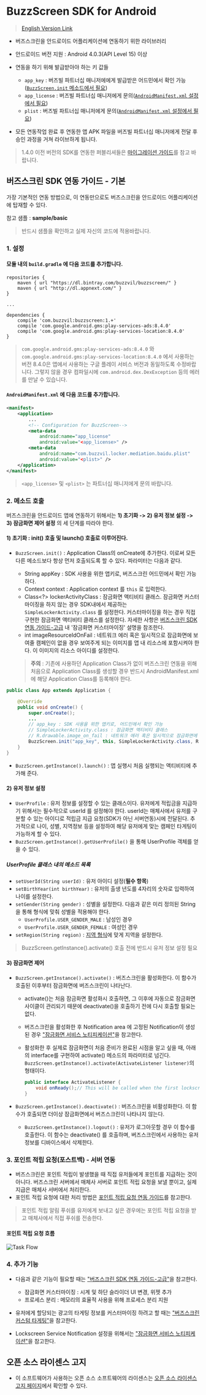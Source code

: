 # BuzzScreen SDK for Android
> [English Version Link](README_EN.md)
* 버즈스크린을 안드로이드 어플리케이션에 연동하기 위한 라이브러리
* 안드로이드 버전 지원 : Android 4.0.3(API Level 15) 이상
* 연동을 하기 위해 발급받아야 하는 키 값들
    * `app_key` : 버즈빌 파트너십 매니저에에게 발급받은 어드민에서 확인 가능([`BuzzScreen.init` 메소드에서 필요](#1-초기화--init-호출-및-launch-호출로-이루어진다))
    * `app_license` : 버즈빌 파트너십 매니저에게 문의([`AndroidManifest.xml` 설정에서 필요](#androidmanifestxml-에-다음-코드를-추가합니다))
    * `plist` : 버즈빌 파트너십 매니저에게 문의([`AndroidManifest.xml` 설정에서 필요](#androidmanifestxml-에-다음-코드를-추가합니다))

* 모든 연동작업 완료 후 연동한 앱 APK 파일을 버즈빌 파트너십 매니저에게 전달 후 승인 과정을 거쳐 라이브하게 됩니다.
> 1.4.0 이전 버전의 SDK를 연동한 퍼블리셔들은 [마이그레이션 가이드](docs/MIGRATION-TO-1.4.0.md)를 참고 바랍니다.

## 버즈스크린 SDK 연동 가이드 - 기본
가장 기본적인 연동 방법으로, 이 연동만으로도 버즈스크린을 안드로이드 어플리케이션에 탑재할 수 있다.

참고 샘플 : **sample/basic**
> 반드시 샘플을 확인하고 실제 자신의 코드에 적용바랍니다.

### 1. 설정

#### 모듈 내의 `build.gradle` 에 다음 코드를 추가합니다.

```
repositories {
    maven { url "https://dl.bintray.com/buzzvil/buzzscreen/" }
    maven { url "http://dl.appnext.com/" }
}

...

dependencies {
    compile 'com.buzzvil:buzzscreen:1.+'
    compile 'com.google.android.gms:play-services-ads:8.4.0'
    compile 'com.google.android.gms:play-services-location:8.4.0'
}

```
> `com.google.android.gms:play-services-ads:8.4.0` 와 `com.google.android.gms:play-services-location:8.4.0` 에서 사용하는 버전 8.4.0은 앱에서 사용하는 구글 플레이 서비스 버전과 동일하도록 수정바랍니다. 그렇지 않을 경우 컴파일시에 `com.android.dex.DexException` 등의 에러를 만날 수 있습니다.


#### `AndroidManifest.xml` 에 다음 코드를 추가합니다.
```Xml
<manifest>
    <application>
        ...
        <!-- Configuration for BuzzScreen-->
        <meta-data
            android:name="app_license"
            android:value="<app_license>" />
        <meta-data
            android:name="com.buzzvil.locker.mediation.baidu.plist"
            android:value="<plist>" />
    </application>
</manifest>
```
> `<app_license>` 및 `<plist>` 는 파트너십 매니저에게 문의 바랍니다.

### 2. 메소드 호출
버즈스크린을 안드로이드 앱에 연동하기 위해서는
    **1) 초기화 -> 2) 유저 정보 설정 -> 3) 잠금화면 제어 설정**
의 세 단계를 따라야 한다.

#### 1) 초기화 : init() 호출 및 launch() 호출로 이루어진다.
- `BuzzScreen.init()` : Application Class의 onCreate에 추가한다. 이로써 모든 다른 메소드보다 항상 먼저 호출되도록 할 수 있다. 파라미터는 다음과 같다.
   - String appKey : SDK 사용을 위한 앱키로, 버즈스크린 어드민에서 확인 가능하다.
    - Context context : Application context 를 `this` 로 입력한다.
    - Class<?> lockerActivityClass : 잠금화면 액티비티 클래스. 잠금화면 커스터마이징을 하지 않는 경우 SDK내에서 제공하는 `SimpleLockerActivity.class` 를 설정한다. 커스터마이징을 하는 경우 직접 구현한 잠금화면 액티비티 클래스를 설정한다. 자세한 사항은 [버즈스크린 SDK 연동 가이드-고급](docs/ADVANCED-USAGE.md) 내 '잠금화면 커스터마이징' 설명을 참조한다.
    - int imageResourceIdOnFail : 네트워크 에러 혹은 일시적으로 잠금화면에 보여줄 캠페인이 없을 경우 보여주게 되는 이미지를 앱 내 리소스에 포함시켜야 한다. 이 이미지의 리소스 아이디를 설정한다.

     > **주의** : 기존에 사용하던 Application Class가 없이 버즈스크린 연동을 위해 처음으로 Application Class를 생성할 경우 반드시 AndroidManifest.xml 에 해당 Application Class를 등록해야 한다.

```Java
public class App extends Application {

    @Override
    public void onCreate() {
        super.onCreate();
        ...
        // app_key : SDK 사용을 위한 앱키로, 어드민에서 확인 가능
        // SimpleLockerActivity.class : 잠금화면 액티비티 클래스
        // R.drawable.image_on_fail : 네트워크 에러 혹은 일시적으로 잠금화면에 보여줄 캠페인이 없을 경우 보여주게 되는 이미지.
        BuzzScreen.init("app_key", this, SimpleLockerActivity.class, R.drawable.image_on_fail);
    }
}
```

- `BuzzScreen.getInstance().launch()` : 앱 실행시 처음 실행되는 액티비티에 추가해 준다.

#### 2) 유저 정보 설정
- `UserProfile` : 유저 정보를 설정할 수 있는 클래스이다. 유저에게 적립금을 지급하기 위해서는 필수적으로 userId 를 설정해야 한다. userId는 매체사에서 유저를 구분할 수 있는 아이디로 적립금 지급 요청(SDK가 아닌 서버연동)시에 전달된다. 추가적으로 나이, 성별, 지역정보 등을 설정하여 해당 유저에게 맞는 캠페인 타게팅이 가능하게 할 수 있다.
- `BuzzScreen.getInstance().getUserProfile()` 을 통해 UserProfile 객체를 얻을 수 있다.

##### UserProfile 클래스 내의 메소드 목록
- `setUserId(String userId)` : 유저 아이디 설정(**필수 항목**)
- `setBirthYear(int birthYear)` : 유저의 출생 년도를 4자리의 숫자로 입력하여 나이를 설정한다.
- `setGender(String gender)` : 성별을 설정한다. 다음과 같은 미리 정의된 String을 통해 형식에 맞춰 성별을 적용해야 한다.
    - `UserProfile.USER_GENDER_MALE` : 남성인 경우
    - `UserProfile.USER_GENDER_FEMALE` : 여성인 경우
- `setRegion(String region)` : [지역 형식](docs/REGION-FORMAT.md)에 맞게 지역을 설정한다.

> BuzzScreen.getInstance().activate() 호출 전에 반드시 유저 정보 설정 필요

#### 3) 잠금화면 제어
- `BuzzScreen.getInstance().activate()` : 버즈스크린을 활성화한다. 이 함수가 호출된 이후부터 잠금화면에 버즈스크린이 나타난다.

    - activate()는 처음 잠금화면 활성화시 호출하면, 그 이후에 자동으로 잠금화면 사이클이 관리되기 때문에 deactivate()을 호출하기 전에 다시 호출할 필요는 없다.

    - 버즈스크린을 활성화한 후 Notification area 에 고정된 Notification이 생성된 경우 ["잠금화면 서비스 노티피케이션"](docs/LOCKSCREEN-SERVICE-NOTIFICATION.md)을 참고한다.
    
    - 활성화한 후 실제로 잠금화면이 처음 준비가 완료된 시점을 알고 싶을 때, 아래의 interface를 구현하여 activate() 메소드의 파라미터로 넘긴다. `BuzzScreen.getInstance().activate(ActivateListener listener)`의 형태이다.
          
        ```Java
        public interface ActivateListener {
            void onReady();// This will be called when the first lockscreen is ready to be shown.
        }
        ```   

- `BuzzScreen.getInstance().deactivate()` : 버즈스크린을 비활성화한다. 이 함수가 호출되면 더이상 잠금화면에서 버즈스크린이 나타나지 않는다.
    - `BuzzScreen.getInstance().logout()` : 유저가 로그아웃할 경우 이 함수를 호출한다. 이 함수는 deactivate() 를 호출하며, 버즈스크린에서 사용하는 유저 정보를 디바이스에서 삭제한다.

### 3. 포인트 적립 요청(포스트백)  - 서버 연동
- 버즈스크린은 포인트 적립이 발생했을 때 직접 유저들에게 포인트를 지급하는 것이 아니다. 버즈스크린 서버에서 매체사 서버로 포인트 적립 요청을 보낼 뿐이고, 실제 지급은 매체사 서버에서 처리한다.
- 포인트 적립 요청에 대한 처리 방법은 [포인트 적립 요청 연동 가이드](docs/POSTBACK.md)를 참고한다.

> 포인트 적립 알림 푸쉬를 유저에게 보내고 싶은 경우에는 포인트 적립 요청을 받고 매체사에서 직접 푸쉬를 전송한다.

#### 포인트 적립 요청 흐름
![Task Flow](docs/postback_flow.jpg)

### 4. 추가 기능
- 다음과 같은 기능이 필요할 때는 ["버즈스크린 SDK 연동 가이드-고급"](docs/ADVANCED-USAGE.md)을 참고한다.
    - 잠금화면 커스터마이징 : 시계 및 하단 슬라이더 UI 변경, 위젯 추가
    - 프로세스 분리 : 메모리의 효율적 사용을 위해 프로세스 분리 지원

- 유저에게 할당되는 광고의 타게팅 정보를 커스터마이징 하려고 할 때는 ["버즈스크린 커스텀 타게팅"](docs/CUSTOM_TARGETING.md)을 참고한다.

- Lockscreen Service Notification 설정을 위해서는 ["잠금화면 서비스 노티피케이션"](docs/LOCKSCREEN-SERVICE-NOTIFICATION.md)을 참고한다.

## 오픈 소스 라이센스 고지
- 이 소프트웨어가 사용하는 오픈 소스 소프트웨어의 라이센스는 [오픈 소스 라이센스 고지 페이지](https://htmlpreview.github.io/?https://github.com/Buzzvil/buzzscreen-sdk-publisher/blob/master/docs/licenses.html)에서 확인할 수 있다.
